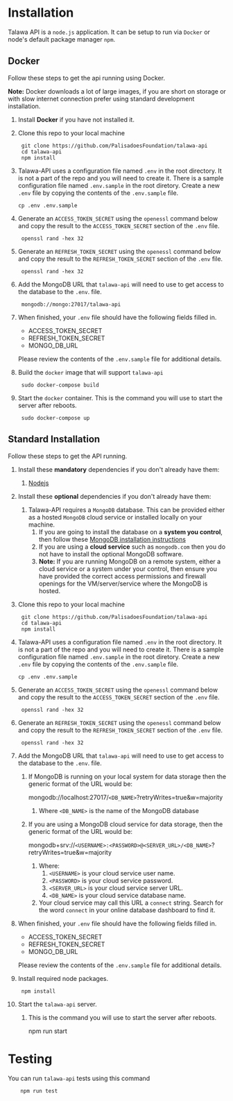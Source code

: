 # Installation

Talawa API is a `node.js` application. It can be setup to run via `Docker` or node's default package manager `npm`.

## Docker

Follow these steps to get the api running using Docker.

**Note:** Docker downloads a lot of large images, if you are short on storage or with slow internet connection prefer using standard development installation.

1. Install <strong>Docker</strong> if you have not installed it.
1. Clone this repo to your local machine

        git clone https://github.com/PalisadoesFoundation/talawa-api
        cd talawa-api
        npm install

1. Talawa-API uses a configuration file named `.env` in the root directory. It is not a part of the repo and you will need to create it. There is a sample configuration file named `.env.sample` in the root diretory. Create a new `.env` file by copying the contents of the `.env.sample` file.

       cp .env .env.sample

1. Generate an `ACCESS_TOKEN_SECRET` using the `openessl` command below and copy the result to the `ACCESS_TOKEN_SECRET` section of the `.env` file.

        openssl rand -hex 32

1. Generate an `REFRESH_TOKEN_SECRET` using the `openessl` command below and copy the result to the `REFRESH_TOKEN_SECRET` section of the `.env` file.

        openssl rand -hex 32

1. Add the MongoDB URL that `talawa-api` will need to use to get access to the database to the `.env`. file.

        mongodb://mongo:27017/talawa-api

1. When finished, your `.env` file should have the following fields filled in.

    - ACCESS_TOKEN_SECRET
    - REFRESH_TOKEN_SECRET
    - MONGO_DB_URL

    Please review the contents of the `.env.sample` file for additional details.

1. Build the `docker` image that will support `talawa-api`

        sudo docker-compose build

1. Start the `docker` container. This is the command you will use to start the server after reboots.

        sudo docker-compose up

## Standard Installation

Follow these steps to get the API running.

1. Install these **mandatory** dependencies if you don't already have them:
    1. [Nodejs](https://nodejs.org/en/)
1. Install these **optional** dependencies if you don't already have them:
    1. Talawa-API requires a `MongoDB` database. This can be provided either as a hosted `MongoDB` cloud service or installed locally on your machine.
        1. If you are going to install the database on a **system you control**, then follow these [MongoDB installation instructions](https://docs.mongodb.com/manual/administration/install-community/) 
        1. If you are using a **cloud service** such as `mongodb.com` then you do not have to install the optional MongoDB software.
        1. **Note:** If you are running MongoDB on a remote system, either a cloud service or a system under your control, then ensure you have provided the correct access permissions and firewall openings for the VM/server/service where the MongoDB is hosted.
1. Clone this repo to your local machine

        git clone https://github.com/PalisadoesFoundation/talawa-api
        cd talawa-api
        npm install

1. Talawa-API uses a configuration file named `.env` in the root directory. It is not a part of the repo and you will need to create it. There is a sample configuration file named `.env.sample` in the root diretory. Create a new `.env` file by copying the contents of the `.env.sample` file.

       cp .env .env.sample

1. Generate an `ACCESS_TOKEN_SECRET` using the `openessl` command below and copy the result to the `ACCESS_TOKEN_SECRET` section of the `.env` file.

        openssl rand -hex 32

1. Generate an `REFRESH_TOKEN_SECRET` using the `openessl` command below and copy the result to the `REFRESH_TOKEN_SECRET` section of the `.env` file.

        openssl rand -hex 32

1. Add the MongoDB URL that `talawa-api` will need to use to get access to the database to the `.env`. file.
    1. If MongoDB is running on your local system for data storage then the generic format of the URL would be:

        mongodb://localhost:27017/`<DB_NAME>`?retryWrites=true&w=majority

        1. Where `<DB_NAME>` is the name of the MongoDB database

    1. If you are using a MongoDB cloud service for data storage, then the generic format of the URL would be:

        mongodb+srv://`<USERNAME>:<PASSWORD>@<SERVER_URL>/<DB_NAME>`?retryWrites=true&w=majority

        1. Where:
            1. `<USERNAME>` is your cloud service user name.
            1. `<PASSWORD>` is your cloud service password.
            1. `<SERVER_URL>` is your cloud service server URL.
            1. `<DB_NAME>` is your cloud service database name.
        1. Your cloud service may call this URL a `connect` string. Search for the word `connect` in your online database dashboard to find it.

1. When finished, your `.env` file should have the following fields filled in.

    - ACCESS_TOKEN_SECRET
    - REFRESH_TOKEN_SECRET
    - MONGO_DB_URL

    Please review the contents of the `.env.sample` file for additional details.

1. Install required node packages.

        npm install
 
1. Start the `talawa-api` server.
    1. This is the command you will use to start the server after reboots.

        npm run start

# Testing

You can run `talawa-api` tests using this command

        npm run test


